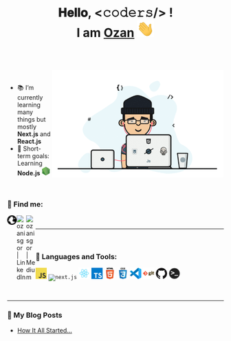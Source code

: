 <h1 align="center">
  𝐇𝐞𝐥𝐥𝐨, &lt;𝚌𝚘𝚍𝚎𝚛𝚜/&gt; ! 
  <br/>
  I am <a target="_blank" href="https://ozanisgor.netlify.app/">Ozan</a>

  <a target="_blank">
    <img src="https://github.com/ozanisgor/ozanisgor/blob/master/Hi.gif" width="40px" />
  </a>
</h1>

<br/>
<br/>
<br/>
<a target="_blank">
  <img align="right" height="250" width="400" alt="GIF" src="https://github.com/ozanisgor/ozanisgor/blob/master/image.gif">
</a>

<br/>

- :books: I’m currently learning many things but mostly **Next.js** and **React.js**
- :pushpin: Short-term goals: Learning **Node.js** <img height="20" src="https://raw.githubusercontent.com/github/explore/80688e429a7d4ef2fca1e82350fe8e3517d3494d/topics/nodejs/nodejs.png">

<br/>

   ### :mag_right: Find me:
  [<img align="left" alt="ozanisgor" width="22px" src="https://raw.githubusercontent.com/iconic/open-iconic/master/svg/globe.svg" />](https://ozanisgor.netlify.app/)
  [<img align="left" alt="ozanisgor | LinkedIn" width="22px" src="https://cdn.jsdelivr.net/npm/simple-icons@v3/icons/linkedin.svg" />](https://www.linkedin.com/in/ozanisgor/)
  [<img align="left" alt="ozanisgor | Medium" width="22px" src="https://cdn.jsdelivr.net/npm/simple-icons@v3/icons/medium.svg" />](https://rogsinazo.medium.com/)

<br/>

---

<!-- <img align="left" alt="ozanisgor's GitHub Stats" src="https://github-readme-stats-ozanisgor.vercel.app/api?username=ozanisgor&show_icons=true&hide_border=true&count_private=true&title_color=3078ca&icon_color=3078ca" /> -->

<br/>

### :rocket: Languages and Tools:

<code><img alt="JavaScript" width="26px" src="https://raw.githubusercontent.com/github/explore/80688e429a7d4ef2fca1e82350fe8e3517d3494d/topics/javascript/javascript.png" /></code>
<code><img alt="next.js" width="26px" src="https://assets.vercel.com/image/upload/v1607554385/repositories/next-js/next-logo.png" /></code>
<code><img alt="react.js" width="26px" src="https://raw.githubusercontent.com/github/explore/80688e429a7d4ef2fca1e82350fe8e3517d3494d/topics/react/react.png" /></code>
<code><img alt="typeScript" width="26px" src="https://raw.githubusercontent.com/github/explore/80688e429a7d4ef2fca1e82350fe8e3517d3494d/topics/typescript/typescript.png" /></code>
<code><img alt="HTML5" width="26px" src="https://raw.githubusercontent.com/github/explore/80688e429a7d4ef2fca1e82350fe8e3517d3494d/topics/html/html.png" /></code>
<code><img alt="CSS3" width="26px" src="https://raw.githubusercontent.com/github/explore/80688e429a7d4ef2fca1e82350fe8e3517d3494d/topics/css/css.png" /></code>
<code><img alt="Visual Studio Code" width="26px" src="https://raw.githubusercontent.com/github/explore/80688e429a7d4ef2fca1e82350fe8e3517d3494d/topics/visual-studio-code/visual-studio-code.png" /></code>
<code><img alt="Git" width="26px" src="https://raw.githubusercontent.com/github/explore/80688e429a7d4ef2fca1e82350fe8e3517d3494d/topics/git/git.png" /></code>
<code><img alt="GitHub" width="26px" src="https://raw.githubusercontent.com/github/explore/78df643247d429f6cc873026c0622819ad797942/topics/github/github.png" /></code>
<code><img alt="Terminal" width="26px" src="https://raw.githubusercontent.com/github/explore/80688e429a7d4ef2fca1e82350fe8e3517d3494d/topics/terminal/terminal.png" /></code>

<br />

---

### 📕 My Blog Posts

<!-- BLOG-POST-LIST:START -->
- [How It All Started…](https://rogsinazo.medium.com/how-it-all-started-fdb2cccd10bc?source=rss-e31a9544d665------2)
<!-- BLOG-POST-LIST:END -->
